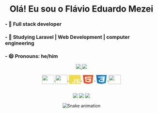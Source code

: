 <h1 align="center"> Olá! Eu sou o Flávio Eduardo Mezei </h1>
<h3 align="justify-center"> - 🔭 Full stack developer</h3>
<h3 align="justify-center"> - 🌱 Studying Laravel | Web Development | computer engineering</h3>
<h3 align="justify-center"> - 😄 Pronouns: he/him</h3>

<div align="center">
  <a href="https://github.com/flmezei">
  <img height="180em" src="https://github-readme-stats.vercel.app/api?username=flmezei&show_icons=true&theme=tokyonight&include_all_commits=true&count_private=true"/>
  <img height="180em" src="https://github-readme-stats.vercel.app/api/top-langs/?username=flmezei&layout=compact&langs_count=7&theme=tokyonight"/>
</div>

<div align="center" style="display: inline_block"><br>

  <img align="center" height="30" width="40" src="https://cdn.jsdelivr.net/gh/devicons/devicon/icons/php/php-plain.svg" />
  <img align="center" height="30" width="40" src="https://cdn.jsdelivr.net/gh/devicons/devicon/icons/laravel/laravel-plain-wordmark.svg" />
  <img align="center" height="30" width="40" src="https://raw.githubusercontent.com/devicons/devicon/master/icons/javascript/javascript-plain.svg">
  <img align="center" height="30" width="40" src="https://raw.githubusercontent.com/devicons/devicon/master/icons/html5/html5-original.svg">
  <img align="center" height="30" width="40" src="https://raw.githubusercontent.com/devicons/devicon/master/icons/css3/css3-original.svg">
  <img align="center" height="30" width="40" src="https://cdn.jsdelivr.net/gh/devicons/devicon/icons/bootstrap/bootstrap-original-wordmark.svg" />
  
</div>

##

<div align="center">
  <a href = "mailto:flavioeduardomezei01@gmail.com"><img src="https://img.shields.io/badge/Gmail-D14836?style=for-the-badge&logo=gmail&logoColor=white"_blank"></a>
  <a href = "mailto:flavioeduardomezei@hotmail.com"><img src="https://img.shields.io/badge/Microsoft_Outlook-0078D4?style=for-the-badge&logo=microsoft-outlook&logoColor=white"></a>
  <a href="https://www.linkedin.com/in/flavio-eduardo-mezei-b94ab1226" target="_blank"><img src="https://img.shields.io/badge/LinkedIn-0077B5?style=for-the-badge&logo=linkedin&logoColor=white" target="_blank"></a> 
 
  ![Snake animation](https://github.com/flmezei/flmezei/blob/output/github-contribution-grid-snake.svg)

</div>
